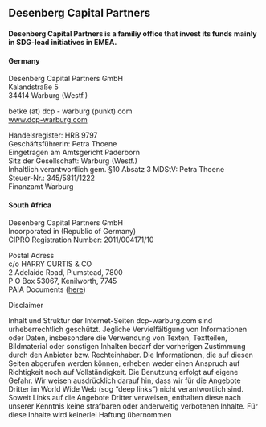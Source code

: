 ## Desenberg Capital Partners 
#### Desenberg Capital Partners is a familiy office that invest its funds mainly in SDG-lead initiatives in EMEA.

#### Germany
Desenberg Capital Partners GmbH  
Kalandstraße 5  
34414 Warburg (Westf.)  

betke (at) dcp - warburg (punkt) com  
www.dcp-warburg.com  

Handelsregister: HRB 9797  
Geschäftsführerin: Petra Thoene  
Eingetragen am Amtsgericht Paderborn  
Sitz der Gesellschaft: Warburg (Westf.)  
Inhaltlich verantwortlich gem. §10 Absatz 3 MDStV: Petra Thoene  
Steuer-Nr.: 345/5811/1222  
Finanzamt Warburg  


#### South Africa

Desenberg Capital Partners GmbH  
Incorporated in (Republic of Germany)  
CIPRO Registration Number: 2011/004171/10  

Postal Adress  
c/o HARRY CURTIS & CO  
2 Adelaide Road, Plumstead, 7800  
P O Box 53067, Kenilworth, 7745  
PAIA Documents (<a href="dcp_paia_120101.pdf">here</a>)  

Disclaimer

Inhalt und Struktur der Internet-Seiten dcp-warburg.com sind urheberrechtlich geschützt. Jegliche Vervielfältigung von Informationen oder Daten, insbesondere die Verwendung von Texten, Textteilen, Bildmaterial oder sonstigen Inhalten bedarf der vorherigen Zustimmung durch den Anbieter bzw. Rechteinhaber. 
Die Informationen, die auf diesen Seiten abgerufen werden können, erheben weder einen Anspruch auf Richtigkeit noch auf Vollständigkeit. Die Benutzung erfolgt auf eigene Gefahr. 
Wir weisen ausdrücklich darauf hin, dass wir für die Angebote Dritter im World Wide Web (sog “deep links”) nicht verantwortlich sind. Soweit Links auf die Angebote Dritter verweisen, enthalten diese nach unserer Kenntnis keine strafbaren oder anderweitig verbotenen Inhalte. Für diese Inhalte wird keinerlei Haftung übernommen
